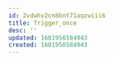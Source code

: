 ```yaml
---
id: 2vdwhv2cn8bnt71aqzwiii6
title: Trigger_once
desc: ''
updated: 1681956584943
created: 1681956584943
---
```

